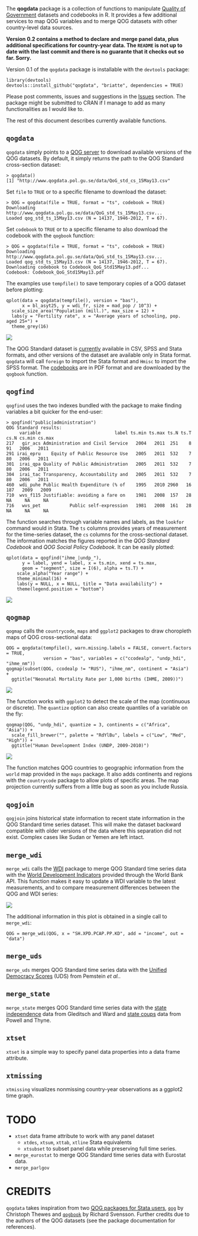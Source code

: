 The __qogdata__ package is a collection of functions to manipulate [Quality of Government](http://www.qog.pol.gu.se/) datasets and codebooks in R. It provides a few additional services to map QOG variables and to merge QOG datasets with other country-level data sources.

__Version 0.2 contains a method to declare and merge panel data, plus additional specifications for country-year data. The `README` is not up to date with the last commit and there is no guarante that it checks out so far. Sorry.__

Version 0.1 of the `qogdata` package is installable with the `devtools` package:

    library(devtools)
    devtools::install_github("qogdata", "briatte", dependencies = TRUE)

Please post comments, issues and suggestions in the [Issues](https://github.com/briatte/qogdata/issues) section. The package might be submitted to CRAN if I manage to add as many functionalities as I would like to.

The rest of this document describes currently available functions.

## `qogdata`

`qogdata` simply points to a [QOG server](http://www.qogdata.pol.gu.se/) to download available versions of the QOG datasets. By default, it simply returns the path to the QOG Standard cross-section dataset:

    > qogdata()
    [1] "http://www.qogdata.pol.gu.se/data/QoG_std_cs_15May13.csv"

Set `file` to `TRUE` or to a specific filename to download the dataset:

    > QOG = qogdata(file = TRUE, format = "ts", codebook = TRUE)
    Downloading http://www.qogdata.pol.gu.se/data/QoG_std_ts_15May13.csv...
    Loaded qog_std_ts_15May13.csv (N = 14137, 1946-2012, T = 67).

Set `codebook` to `TRUE` or to a specific filename to also download the codebook with the `qogbook` function:

    > QOG = qogdata(file = TRUE, format = "ts", codebook = TRUE)
    Downloading http://www.qogdata.pol.gu.se/data/QoG_std_ts_15May13.csv...
    Loaded qog_std_ts_15May13.csv (N = 14137, 1946-2012, T = 67).
    Downloading codebook to Codebook_QoG_Std15May13.pdf...
    Codebook: Codebook_QoG_Std15May13.pdf

The examples use `tempfile()` to save temporary copies of a QOG dataset before plotting:

    qplot(data = qogdata(tempfile(), version = "bas"), 
          x = bl_asyt25, y = wdi_fr, size = mad_pop / 10^3) + 
      scale_size_area("Population (mill.)", max_size = 12) +
      labs(y = "Fertility rate", x = "Average years of schooling, pop. aged 25+") +
      theme_grey(16)

![](https://github.com/briatte/qogdata/raw/master/example1.png)

The QOG Standard dataset is [currently](http://www.qogdata.pol.gu.se/data/) available in CSV, SPSS and Stata formats, and other versions of the dataset are available only in Stata format. `qogdata` will call `foreign` to import the Stata format and `Hmisc` to import the SPSS format. The [codebooks](http://www.qogdata.pol.gu.se/codebook/) are in PDF format and are downloaded by the `qogbook` function.

## `qogfind`

`qogfind` uses the two indexes bundled with the package to make finding variables a bit quicker for the end-user:

    > qogfind("public|administration")
    QOG Standard results:
         variable                            label ts.min ts.max ts.N ts.T cs.N cs.min cs.max
    217   gir_acs Administration and Civil Service   2004   2011  251    8   91   2006   2011
    291 irai_epru    Equity of Public Resource Use   2005   2011  532    7   80   2006   2011
    301  irai_qpa Quality of Public Administration   2005   2011  532    7   80   2006   2011
    304  irai_tac Transparency, Accountability and   2005   2011  532    7   80   2006   2011
    460  wdi_puhe Public Health Expenditure (% of    1995   2010 2960   16  187   2009   2009
    710  wvs_f115 Justifiable: avoiding a fare on    1981   2008  157   28   NA     NA     NA
    716   wvs_pet           Public self-expression   1981   2008  161   28   NA     NA     NA

The function searches through variable names and labels, as the `lookfor` command would in Stata. The `ts` columns provides years of measurement for the time-series dataset, the `cs` columns for the cross-sectional dataset. The information matches the figures reported in the _QOG Standard Codebook_ and _QOG Social Policy Codebook_. It can be easily plotted:

    qplot(data = qogfind("ihme_|undp_"), 
          y = label, yend = label, x = ts.min, xend = ts.max, 
          geom = "segment", size = I(6), alpha = ts.T) +
        scale_alpha("Year range") +
        theme_minimal(16) +
        labs(y = NULL, x = NULL, title = "Data availability") + 
        theme(legend.position = "bottom")

![](https://github.com/briatte/qogdata/raw/master/example2.png)

## `qogmap`

`qogmap` calls the `countrycode`, `maps` and `ggplot2` packages to draw choropleth maps of QOG cross-sectional data:

    QOG = qogdata(tempfile(), warn.missing.labels = FALSE, convert.factors = TRUE,
                  version = "bas", variables = c("ccodealp", "undp_hdi", "ihme_nm"))
    qogmap(subset(QOG, ccodealp != "RUS"), "ihme_nm", continent = "Asia") +
      ggtitle("Neonatal Mortality Rate per 1,000 births (IHME, 2009))")

![](https://github.com/briatte/qogdata/raw/master/example3.png)

The function works with `ggplot2` to detect the scale of the map (continuous or discrete). The `quantize` option can also create quantiles of a variable on the fly:

    qogmap(QOG, "undp_hdi", quantize = 3, continents = c("Africa", "Asia")) +
      scale_fill_brewer("", palette = "RdYlBu", labels = c("Low", "Med", "High")) +
      ggtitle("Human Development Index (UNDP, 2009-2010)")

![](https://github.com/briatte/qogdata/raw/master/example4.png)

The function matches QOG countries to geographic information from the `world` map provided in the `maps` package. It also adds continents and regions with the `countrycode` package to allow plots of specific areas. The map projection currently suffers from a little bug as soon as you include Russia.

## `qogjoin`

`qogjoin` joins historical state information to recent state information in the QOG Standard time series dataset. This will make the dataset backward compatible with older versions of the data where this separation did not exist. Complex cases like Sudan or Yemen are left intact.

## `merge_wdi`

`merge_wdi` calls the [WDI](http://cran.r-project.org/web/packages/WDI/) package to merge QOG Standard time series data with the [World Development Indicators](http://data.worldbank.org/data-catalog/world-development-indicators) provided through the World Bank API. This function makes it easy to update a WDI variable to the latest measurements, and to compare measurement differences between the QOG and WDI series:

![](https://github.com/briatte/qogdata/raw/master/example5.png)

The additional information in this plot is obtained in a single call to `merge_wdi`:

    QOG = merge_wdi(QOG, x = "SH.XPD.PCAP.PP.KD", add = "income", out = "data")

## `merge_uds`

`merge_uds` merges QOG Standard time series data with the [Unified Democracy Scores](http://www.unified-democracy-scores.org/) (UDS) from Pemstein _et al._.

## `merge_state`

`merge_state` merges QOG Standard time series data with the [state independence][statei] data from Gleditsch and Ward and [state coups][statec] data from Powell and Thyne.

[statei]: http://privatewww.essex.ac.uk/~ksg/statelist.html
[statec]: http://www.uky.edu/~clthyn2/coup_data/home.htm

## `xtset`

`xtset` is a simple way to specify panel data properties into a data frame attribute.

## `xtmissing`

`xtmissing` visualizes nonmissing country-year observations as a ggplot2 time graph.

# TODO

* `xtset` data frame attribute to work with any panel dataset
  * `xtdes`, `xtsum`, `xttab`, `xtline` Stata equivalents
  * `xtsubset` to subset panel data while preserving full time series.
* `merge_eurostat` to merge QOG Standard time series data with Eurostat data.
* `merge_parlgov`

# CREDITS

`qogdata` takes inspiration from two [QOG packages for Stata users](http://www.qog.pol.gu.se/data/dataextras/forstatausers/), [`qog`](http://ideas.repec.org/c/boc/bocode/s457283.html) by Christoph Thewes and [`qogbook`](http://ideas.repec.org/c/boc/bocode/s457599.html) by Richard Svensson. Further credits due to the authors of the QOG datasets (see the package documentation for references).
